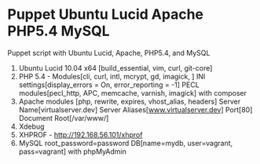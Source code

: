 Puppet Ubuntu Lucid Apache PHP5.4 MySQL
=======================================

Puppet script with Ubuntu Lucid, Apache, PHP5.4, and MySQL


1. Ubuntu Lucid 10.04 x64 [build_essential, vim, curl, git-core]
2. PHP 5.4 - Modules[cli, curl, intl, mcrypt, gd, imagick, ] INI settings[display_errors = On, error_reporting = -1] PECL modules[pecl_http, APC, memcache, varnish, imagick] with composer
3. Apache modules [php, rewrite, expires, vhost_alias, headers] Server Name[virtualserver.dev] Server Aliases[www.virtualserver.dev] Port[80] Document Root[/var/www/]
4. Xdebug
5. XHPROF - http://192.168.56.101/xhprof
6. MySQL root_password=password DB[name=mydb, user=vagrant, pass=vagrant] with phpMyAdmin
